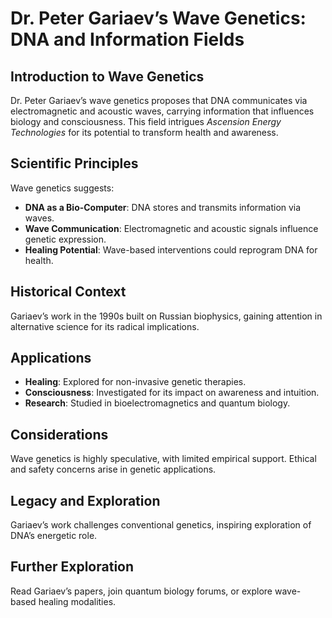 # Dr. Peter Gariaev’s Wave Genetics: DNA and Information Fields

## Introduction to Wave Genetics
Dr. Peter Gariaev’s wave genetics proposes that DNA communicates via electromagnetic and acoustic waves, carrying information that influences biology and consciousness. This field intrigues *Ascension Energy Technologies* for its potential to transform health and awareness.

## Scientific Principles
Wave genetics suggests:
- **DNA as a Bio-Computer**: DNA stores and transmits information via waves.
- **Wave Communication**: Electromagnetic and acoustic signals influence genetic expression.
- **Healing Potential**: Wave-based interventions could reprogram DNA for health.

## Historical Context
Gariaev’s work in the 1990s built on Russian biophysics, gaining attention in alternative science for its radical implications.

## Applications
- **Healing**: Explored for non-invasive genetic therapies.
- **Consciousness**: Investigated for its impact on awareness and intuition.
- **Research**: Studied in bioelectromagnetics and quantum biology.

## Considerations
Wave genetics is highly speculative, with limited empirical support. Ethical and safety concerns arise in genetic applications.

## Legacy and Exploration
Gariaev’s work challenges conventional genetics, inspiring exploration of DNA’s energetic role.

## Further Exploration
Read Gariaev’s papers, join quantum biology forums, or explore wave-based healing modalities.